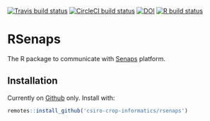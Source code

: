 <!-- badges: start -->
[![Travis build status](https://travis-ci.org/csiro-crop-informatics/rsenaps.svg?branch=master)](https://travis-ci.org/csiro-crop-informatics/rsenaps)
[![CircleCI build status](https://circleci.com/gh/csiro-crop-informatics/rsenaps.svg?style=svg)](https://circleci.com/gh/csiro-crop-informatics/rsenaps)
[![DOI](https://zenodo.org/badge/278291231.svg)](https://zenodo.org/badge/latestdoi/278291231)
[![R build status](https://github.com/csiro-crop-informatics/rsenaps/workflows/R-CMD-check/badge.svg)](https://github.com/csiro-crop-informatics/rsenaps/actions)
<!-- badges: end -->

# RSenaps
The R package to communicate with [Senaps](https://senaps.io/) platform.

## Installation

Currently on [Github](https://github.com/csiro-crop-informatics/rsenaps) only. Install with:

```r
remotes::install_github('csiro-crop-informatics/rsenaps')
```

